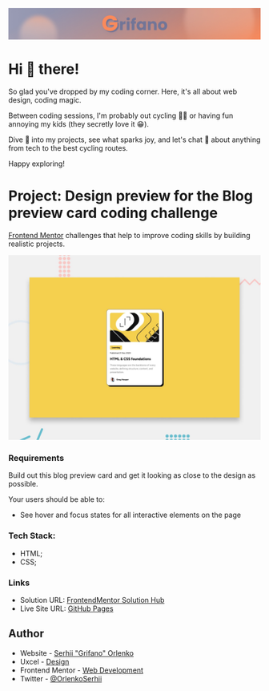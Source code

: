 ![](/assets/Banner.jpg)

# Hi 👋 there!

So glad you've dropped by my coding corner. Here, it's all about web design,
coding magic.

Between coding sessions, I'm probably out cycling 🚴‍♂️ or having fun annoying my
kids (they secretly love it 😁).

Dive 👀 into my projects, see what sparks joy, and let's chat 💬 about anything
from tech to the best cycling routes.

Happy exploring!

# Project: Design preview for the Blog preview card coding challenge

[Frontend Mentor](https://www.frontendmentor.io) challenges that help to improve
coding skills by building realistic projects.

![](./assets/preview.jpg)

### Requirements

Build out this blog preview card and get it looking as close to the design as
possible.

Your users should be able to:

- See hover and focus states for all interactive elements on the page

### Tech Stack:

- HTML;
- CSS;

### Links

- Solution URL:
  [FrontendMentor Solution Hub](https://www.frontendmentor.io/solutions/blog-preview-card-component-grifano-HV_4jLNf-R)
- Live Site URL: [GitHub Pages](https://grifano.github.io/fm-02-blog-card/)

## Author

- Website - [Serhii "Grifano" Orlenko](https://www.grifano.com)
- Uxcel - [Design](https://app.uxcel.com/ux/EE4PBID94EEH)
- Frontend Mentor -
  [Web Development](https://www.frontendmentor.io/profile/grifano)
- Twitter - [@OrlenkoSerhii](https://twitter.com/OrlenkoSerhii)
